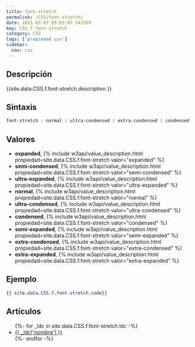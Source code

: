 ```yaml
---
title: font-stretch
permalink: /CSS/font-stretch/
date: 2021-03-07 03:03:07.543359
key: CSS.f.font-stretch
category: CSS
tags: ['propiedad css']
sidebar: 
  nav: css
---
```


## Descripción
{{site.data.CSS.f.font-stretch.description }}

## Sintaxis
~~~css
font-stretch : normal | ultra-condensed | extra-condensed | condensed | semi-condensed | semi-expanded | expanded | extra-expanded | ultra-expanded
~~~

## Valores
* **expanded**,  {% include w3api/value_description.html propiedad=site.data.CSS.f.font-stretch valor="expanded" %}
* **semi-condensed**,  {% include w3api/value_description.html propiedad=site.data.CSS.f.font-stretch valor="semi-condensed" %}
* **ultra-expanded**,  {% include w3api/value_description.html propiedad=site.data.CSS.f.font-stretch valor="ultra-expanded" %}
* **normal**,  {% include w3api/value_description.html propiedad=site.data.CSS.f.font-stretch valor="normal" %}
* **ultra-condensed**,  {% include w3api/value_description.html propiedad=site.data.CSS.f.font-stretch valor="ultra-condensed" %}
* **condensed**,  {% include w3api/value_description.html propiedad=site.data.CSS.f.font-stretch valor="condensed" %}
* **semi-expanded**,  {% include w3api/value_description.html propiedad=site.data.CSS.f.font-stretch valor="semi-expanded" %}
* **extra-condensed**,  {% include w3api/value_description.html propiedad=site.data.CSS.f.font-stretch valor="extra-condensed" %}
* **extra-expanded**,  {% include w3api/value_description.html propiedad=site.data.CSS.f.font-stretch valor="extra-expanded" %}

## Ejemplo
~~~css
{{ site.data.CSS.f.font-stretch.code}}
~~~

## Artículos
<ul>
{%- for _ldc in site.data.CSS.f.font-stretch.ldc -%}
   <li>
       <a href="{{_ldc['url'] }}">{{ _ldc['nombre'] }}</a>
   </li>
{%- endfor -%}
</ul>
